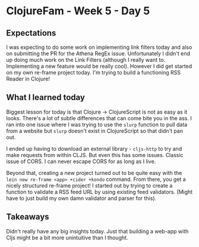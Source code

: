 # ClojureFam - Week 5 - Day 5

## Expectations

I was expecting to do some work on implementing link filters today and also on submitting the PR for the Athena RegEx issue. Unfortunately I didn't end up doing much work on the Link Filters (although I really want to. Implementing a new feature would be really cool).
However I did get started on my own re-frame project today. I'm trying to build a functioning RSS Reader in Clojure!

## What I learned today

Biggest lesson for today is that Clojure -> ClojureScript is not as easy as it looks. There's a lot of subtle differences that can come bite you in the ass. I ran into one issue where I was trying to use the `slurp` function to pull data from a website but `slurp` doesn't exist in ClojureScript so that didn't pan out.

I ended up having to download an external library - `cljs-http` to try and make requests from within CLJS. But even this has some issues. Classic issue of CORS. I can never escape CORS for as long as I live.

Beyond that, creating a new project turned out to be quite easy with the `lein new re-frame <app> +cider +kondo` command. From there, you get a nicely structured re-frame project! I started out by trying to create a function to validate a RSS feed URL by using existing feed validators. (Might have to just build my own damn validator and parser for this).

## Takeaways

Didn't really have any big insights today. Just that building a web-app with Cljs might be a bit more unintuitive than I thought.
